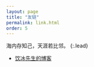 ```yaml
---
layout: page
title: "友链"
permalink: link.html
order: 5
---
```



海内存知己，天涯若比邻。
{:.lead}

* [饮冰先生的博客](https://myanbin.github.io/)
